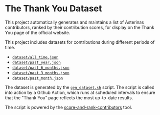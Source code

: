 # The Thank You Dataset

This project automatically generates
and maintains a list of Asterinas contributors,
ranked by their contribution scores,
for display on the Thank You page of the official website.

This project includes datasets
for contributions during different periods of time.

* [`dataset/all_time.json`](dataset/all_time.json)
* [`dataset/past_year.json` ](dataset/past_year.json)
* [`dataset/past_6_months.json`](dataset/past_6_months.json)
* [`dataset/past_3_months.json`](dataset/past_3_months.json)
* [`dataset/past_month.json`](dataset/past_month.json)

The dataset is generated by the [`gen_dataset.sh`](gen_dataset.sh) script.
The script is called into action by a Github Action,
which runs at scheduled intervals
to ensure that the "Thank You" page
reflects the most up-to-date results.

The script is powered by the [score-and-rank-contributors](https://github.com/asterinas/score-and-rank-contributors) tool.
